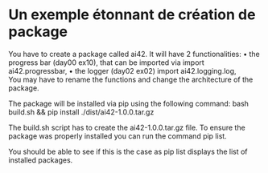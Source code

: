 # Un exemple étonnant de création de package

You have to create a package called ai42.
It will have 2 functionalities:
• the progress bar (day00 ex10), that can be imported via import ai42.progressbar,
• the logger (day02 ex02) import ai42.logging.log,  
You may have to rename the functions and change the architecture of the package.  


The package will be installed via pip using the following command:
bash build.sh && pip install ./dist/ai42-1.0.0.tar.gz  

The build.sh script has to create the ai42-1.0.0.tar.gz file.
To ensure the package was properly installed you can run the command pip list.  

You should be able to see if this is the case as pip list displays the list of installed
packages.